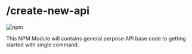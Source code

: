 # /create-new-api

![npm](https://img.shields.io/npm/v/create-new-api?style=flat-square)

This NPM Module will contains general perpose API base code to getting started with single command. 